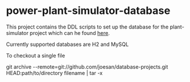 # power-plant-simulator-database

This project contains the DDL scripts to set up the database for the plant-simulator project which can he found [here](https://github.com/joesan/plant-simulator).

Currently supported databases are H2 and MySQL

To checkout a single file

git archive --remote=git://github.com/joesan/database-projects.git HEAD:path/to/directory filename | tar -x
